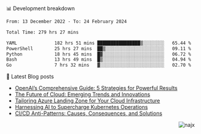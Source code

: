 📊 Development breakdown
<!--START_SECTION:waka-->

```txt
From: 13 December 2022 - To: 24 February 2024

Total Time: 279 hrs 27 mins

YAML              182 hrs 51 mins ████████████████▒░░░░░░░░   65.44 %
PowerShell        25 hrs 27 mins  ██▒░░░░░░░░░░░░░░░░░░░░░░   09.11 %
Python            18 hrs 45 mins  █▓░░░░░░░░░░░░░░░░░░░░░░░   06.72 %
Bash              13 hrs 49 mins  █▒░░░░░░░░░░░░░░░░░░░░░░░   04.94 %
Go                7 hrs 32 mins   ▓░░░░░░░░░░░░░░░░░░░░░░░░   02.70 %
```

<!--END_SECTION:waka-->

📕 Latest Blog posts

<!-- BLOG-POST-LIST:START -->
- [OpenAI’s Comprehensive Guide: 5 Strategies for Powerful Results](https://najx.dev/openai's-comprehensive-guide-to-prompt-writing-five-new-strategies-for-powerful-results/)
- [The Future of Cloud: Emerging Trends and Innovations](https://najx.dev/the-future-of-cloud-emerging-trends-and-innovations/)
- [Tailoring Azure Landing Zone for Your Cloud Infrastructure](https://najx.dev/tailoring-your-azure-landing-zone-for-cloud-infrastructure/)
- [Harnessing AI to Supercharge Kubernetes Operations](https://najx.dev/harnessing-ai-to-supercharge-kubernetes-operations/)
- [CI/CD Anti-Patterns: Causes, Consequences, and Solutions](https://najx.dev/cicd-anti-patterns/)
<!-- BLOG-POST-LIST:END -->

<p align="right">
  <img src="https://komarev.com/ghpvc/?username=najx&label=GitHub%20Profile%20Views&color=yellow&style=flat" alt="najx" />
</p align="center">
